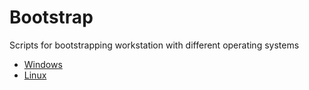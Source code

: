# Bootstrap

Scripts for bootstrapping workstation with different operating systems

- [Windows](./windows/README.md)
- [Linux](./linux/README.md)